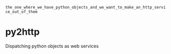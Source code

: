 `the_one_where_we_have_python_objects_and_we_want_to_make_an_http_service_out_of_them`

# py2http
Dispatching python objects as web services
